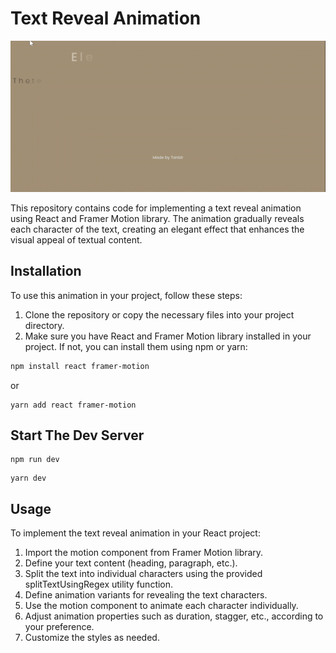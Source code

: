 # Text Reveal Animation

![Text Reveal Animation](./src/assets/animation.gif)

This repository contains code for implementing a text reveal animation using React and Framer Motion library. The animation gradually reveals each character of the text, creating an elegant effect that enhances the visual appeal of textual content.

## Installation

To use this animation in your project, follow these steps:

1. Clone the repository or copy the necessary files into your project directory.
2. Make sure you have React and Framer Motion library installed in your project. If not, you can install them using npm or yarn:

```bash
npm install react framer-motion
```

or

```
yarn add react framer-motion

```

## Start The Dev Server


```
npm run dev

```
```
yarn dev

```

## Usage

To implement the text reveal animation in your React project:

1. Import the motion component from Framer Motion library.
2. Define your text content (heading, paragraph, etc.).
3. Split the text into individual characters using the provided splitTextUsingRegex utility function.
4. Define animation variants for revealing the text characters.
5. Use the motion component to animate each character individually.
6. Adjust animation properties such as duration, stagger, etc., according to your preference.
7. Customize the styles as needed.


